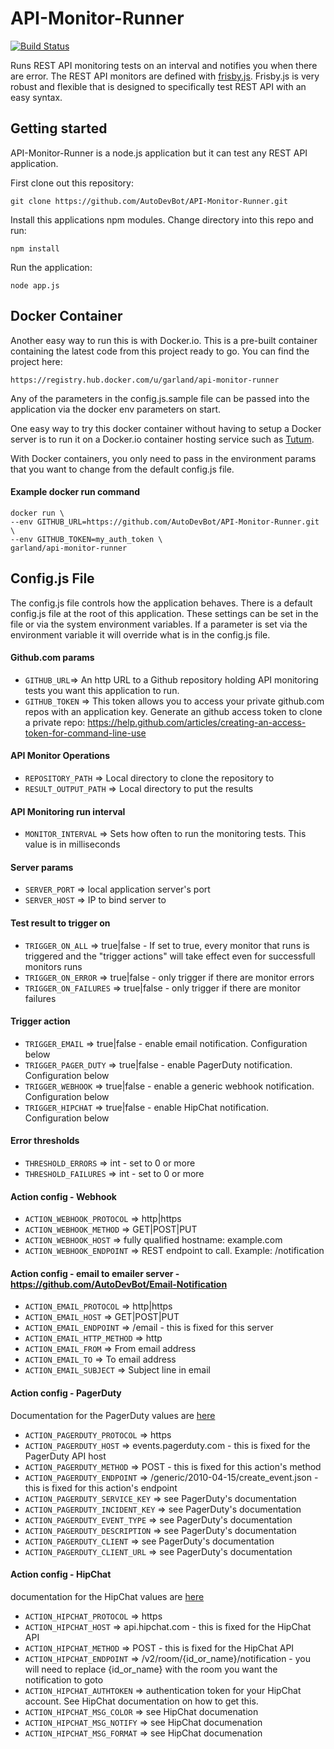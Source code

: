 API-Monitor-Runner
==================

[![Build Status](https://drone.io/github.com/AutoDevBot/API-Monitor-Runner/status.png)](https://drone.io/github.com/AutoDevBot/API-Monitor-Runner/latest)

Runs REST API monitoring tests on an interval and notifies you when there are error.  The REST API monitors are defined with [frisby.js](http://frisbyjs.com/).  Frisby.js is very robust and flexible that is designed to specifically test REST API with an easy syntax. 

Getting started
------------

API-Monitor-Runner is a node.js application but it can test any REST API application.

First clone out this repository:

    git clone https://github.com/AutoDevBot/API-Monitor-Runner.git
    
Install this applications npm modules.  Change directory into this repo and run:

    npm install

Run the application:

    node app.js

Docker Container
---------------
Another easy way to run this is with Docker.io.  This is a pre-built container containing the latest code from this project ready to go.  You can find the project here:

    https://registry.hub.docker.com/u/garland/api-monitor-runner
    
Any of the parameters in the config.js.sample file can be passed into the application via the docker env parameters on start.

One easy way to try this docker container without having to setup a Docker server is to run it on a Docker.io container hosting service such as [Tutum](https://www.tutum.co).

With Docker containers, you only need to pass in the environment params that you want to change from the default config.js file.

#### Example docker run command

    docker run \
    --env GITHUB_URL=https://github.com/AutoDevBot/API-Monitor-Runner.git \
    --env GITHUB_TOKEN=my_auth_token \
    garland/api-monitor-runner

Config.js File
--------------
The config.js file controls how the application behaves.  There is a default config.js file at the root of this application.  These settings can be set in the file or via the system environment variables.  If a parameter is set via the environment variable it will override what is in the config.js file.

#### Github.com params
 * `GITHUB_URL`=> An http URL to a Github repository holding API monitoring tests you want this application to run.
 * `GITHUB_TOKEN` => This token allows you to access your private github.com repos with an application key.  Generate an github access token to clone a private repo: https://help.github.com/articles/creating-an-access-token-for-command-line-use

#### API Monitor Operations
 * `REPOSITORY_PATH` => Local directory to clone the repository to
 * `RESULT_OUTPUT_PATH` => Local directory to put the results

#### API Monitoring run interval
 * `MONITOR_INTERVAL` => Sets how often to run the monitoring tests.  This value is in milliseconds

#### Server params
 * `SERVER_PORT` => local application server's port
 * `SERVER_HOST` => IP to bind server to

#### Test result to trigger on
 * `TRIGGER_ON_ALL` => true|false - If set to true, every monitor that runs is triggered and the "trigger actions" will take effect even for successfull monitors runs
 * `TRIGGER_ON_ERROR` => true|false - only trigger if there are monitor errors
 * `TRIGGER_ON_FAILURES` => true|false - only trigger if there are monitor failures

#### Trigger action
 * `TRIGGER_EMAIL` => true|false - enable email notification.  Configuration below
 * `TRIGGER_PAGER_DUTY` => true|false - enable PagerDuty notification.  Configuration below
 * `TRIGGER_WEBHOOK` => true|false - enable a generic webhook notification.  Configuration below
 * `TRIGGER_HIPCHAT` => true|false - enable HipChat notification.  Configuration below
 
#### Error thresholds
 * `THRESHOLD_ERRORS` => int - set to 0 or more
 * `THRESHOLD_FAILURES` => int - set to 0 or more
 
#### Action config - Webhook
 * `ACTION_WEBHOOK_PROTOCOL` => http|https
 * `ACTION_WEBHOOK_METHOD` => GET|POST|PUT
 * `ACTION_WEBHOOK_HOST` => fully qualified hostname: example.com
 * `ACTION_WEBHOOK_ENDPOINT` => REST endpoint to call.  Example: /notification
 
#### Action config - email to emailer server - https://github.com/AutoDevBot/Email-Notification
 * `ACTION_EMAIL_PROTOCOL` => http|https
 * `ACTION_EMAIL_HOST` => GET|POST|PUT
 * `ACTION_EMAIL_ENDPOINT` => /email - this is fixed for this server
 * `ACTION_EMAIL_HTTP_METHOD` => http
 * `ACTION_EMAIL_FROM` => From email address
 * `ACTION_EMAIL_TO` => To email address
 * `ACTION_EMAIL_SUBJECT` => Subject line in email
 
#### Action config - PagerDuty

Documentation for the PagerDuty values are [here](http://developer.pagerduty.com/documentation/integration/events/trigger)

 * `ACTION_PAGERDUTY_PROTOCOL` => https
 * `ACTION_PAGERDUTY_HOST` => events.pagerduty.com - this is fixed for the PagerDuty API host
 * `ACTION_PAGERDUTY_METHOD` => POST - this is fixed for this action's method
 * `ACTION_PAGERDUTY_ENDPOINT` => /generic/2010-04-15/create_event.json - this is fixed for this action's endpoint
 * `ACTION_PAGERDUTY_SERVICE_KEY` => see PagerDuty's documentation
 * `ACTION_PAGERDUTY_INCIDENT_KEY` => see PagerDuty's documentation
 * `ACTION_PAGERDUTY_EVENT_TYPE` => see PagerDuty's documentation
 * `ACTION_PAGERDUTY_DESCRIPTION` => see PagerDuty's documentation
 * `ACTION_PAGERDUTY_CLIENT` => see PagerDuty's documentation
 * `ACTION_PAGERDUTY_CLIENT_URL` => see PagerDuty's documentation
 
#### Action config - HipChat

documentation for the HipChat values are [here](https://www.hipchat.com/docs/apiv2/method/send_room_notification)

 * `ACTION_HIPCHAT_PROTOCOL` => https
 * `ACTION_HIPCHAT_HOST` => api.hipchat.com - this is fixed for the HipChat API
 * `ACTION_HIPCHAT_METHOD` => POST - this is fixed for the HipChat API
 * `ACTION_HIPCHAT_ENDPOINT` => /v2/room/{id_or_name}/notification - you will need to replace {id_or_name} with the room you want the notification to goto
 * `ACTION_HIPCHAT_AUTHTOKEN` => authentication token for your HipChat account.  See HipChat documentation on how to get this.
 * `ACTION_HIPCHAT_MSG_COLOR` => see HipChat documenation
 * `ACTION_HIPCHAT_MSG_NOTIFY` => see HipChat documenation
 * `ACTION_HIPCHAT_MSG_FORMAT` => see HipChat documenation
